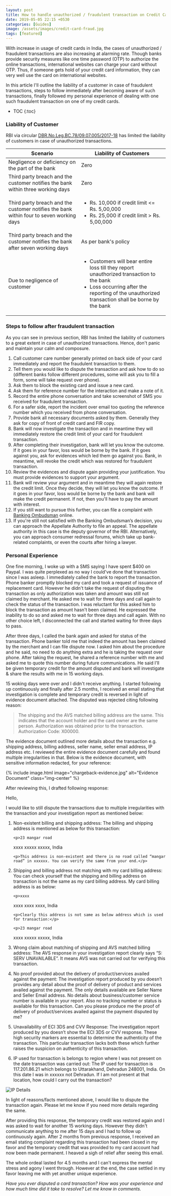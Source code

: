 ```yaml
---
layout: post
title: How to handle unauthorized / fraudulent transaction on Credit Card in India?
date: 2019-05-05 22:15 +0530
categories: [Guides]
image: /assets/images/credit-card-fraud.jpg
tags: [featured]
---
```


With increase in usage of credit cards in India, the cases of unauthorized / fraudulent transactions are also increasing at alarming rate. Though banks provide security measures like one time password (OTP) to authorize the online transactions, international websites can charge your card without OTP. Thus, if someone gets hold of your credit card information, they can very well use the card on international websites.

In this article I'll outline the liability of a customer in case of fraudulent transactions, steps to follow immediately after becoming aware of such transactions, finally followed my personal experience of dealing with one such fraudulent transaction on one of my credit cards.

<!-- prettier-ignore -->
* TOC
{:toc}

### Liability of Customer

RBI via circular [DBR.No.Leg.BC.78/09.07.005/2017-18](https://www.rbi.org.in/Scripts/NotificationUser.aspx?Id=11040&Mode=0) has limited the liability of customers in case of unauthorized transactions.

<table class="table">
<thead class="thead-dark">
<tr>
	<th scope="col"> Scenario </th>
	<th scope="col"> Liability of Customers	</th>
</tr>
</thead>
<tbody>
<tr>
	<td> Negligence or deficiency on the part of the bank </td>
	<td> Zero </td>
</tr>
<tr>
	<td> Third party breach and the customer notifies the bank within three working days </td>
	<td> Zero </td>
</tr>
<tr>
	<td> Third party breach and the customer notifies the bank within four to seven working days </td>
	<td><ul><li>Rs. 10,000 if credit limit <= Rs. 5,00,000</li>
    <li>Rs. 25,000 if credit limit > Rs. 5,00,000</li></ul></td>
</tr>
<tr>
	<td> Third party breach and the customer notifies the bank after seven working days </td>
	<td> As per bank's policy </td>
</tr>
<tr>
	<td> Due to negligence of customer </td>
	<td> <ul><li>Customers will bear entire loss till they report unauthorized transaction to the bank</li><li>Loss occurring after the reporting of the unauthorized transaction shall be borne by the bank</li></ul> </td>
</tr>
</tbody>
</table>

### Steps to follow after fraudulent transaction

As you can see in previous section, RBI has limited the liability of customers to a great extent in case of unauthorized transactions. Hence, don't panic and maintain your calm and composure.

1.  Call customer care number generally printed on back side of your card immediately and report the fraudulent transaction to them.
2.  Tell them you would like to dispute the transaction and ask how to do so (different banks follow different procedures, some will ask you to fill a form, some will take request over phone).
3.  Ask them to block the existing card and issue a new card.
4.  Ask them for reference number for the interaction and make a note of it.
5.  Record the entire phone conversation and take screenshot of SMS you received for fraudulent transaction.
6.  For a safer side, report the incident over email too quoting the reference number which you received from phone conversation.
7.  Provide bank all necessary documents asked by them. Generally they ask for copy of front of credit card and FIR copy.
8.  Bank will now investigate the transaction and in meantime they will immediately restore the credit limit of your card for fraudulent transaction.
9.  After completing their investigation, bank will let you know the outcome. If it goes in your favor, loss would be borne by the bank. If it goes against you, ask for evidences which led them go against you. Bank, in meantime, will revoke the credit which was restored for fraudulent transaction.
10. Review the evidences and dispute again providing your justification. You must provide evidences to support your argument.
11. Bank will review your argument and in meantime they will again restore the credit limit. Once they decide, they will let you know the outcome. If it goes in your favor, loss would be borne by the bank and bank will make the credit permanent. If not, then you'll have to pay the amount with interest.
12. If you still want to pursue this further, you can file a complaint with [Banking Ombudsman](https://cms.rbi.org.in/) online.
13. If you're still not satisfied with the Banking Ombudsman’s decision, you can approach the Appellate Authority to file an appeal. The appellate authority in this case is the deputy governor of the RBI. Alternatively, you can approach consumer redressal forums, which take up bank-related complaints, or even the courts after hiring a lawyer.

### Personal Experience

One fine morning, I woke up with a SMS saying I have spent \$400 on Paypal. I was quite perplexed as no way I could've done that transaction since I was asleep. I immediately called the bank to report the transaction. Phone banker promptly blocked my card and took a request of issuance of replacement card. However he didn't take the request of disputing the transaction as only authorization was taken and amount was still not claimed by merchant. He asked me to wait for three days and call again to check the status of the transaction. I was reluctant for this asked him to block the transaction as amount hasn't been claimed. He expressed the inability to do so and asked me to wait for three days and call again. With no other choice left, I disconnected the call and started waiting for three days to pass.

After three days, I called the bank again and asked for status of the transaction. Phone banker told me that indeed the amount has been claimed by the merchant and I can file dispute now. I asked him about the procedure and he said, no need to do anything extra and he is taking the request over phone. After taking the request, he shared a reference number with me and asked me to quote this number during future communications. He said I'll be given temporary credit for the amount disputed and bank will investigate & share the results with me in 15 working days.

15 woking days were over and I didn't receive anything. I started following up continuously and finally after 2.5 months, I received an email stating that investigation is complete and temporary credit is reversed in light of evidence document attached. The disputed was rejected citing following reason:

> The shipping and the AVS matched billing address are the same. This indicates that the account holder and the card owner are the same person. Authorization was obtained prior to the transaction. Authorization Code: X00000.

The evidence document outlined more details about the transaction e.g. shipping address, billing address, seller name, seller email address, IP address etc. I reviewed the entire evidence document carefully and found multiple irregularities in that. Below is the evidence document, with sensitive information redacted, for your reference:

{% include image.html image="chargeback-evidence.jpg" alt="Evidence Document" class="img-center" %}

After reviewing this, I drafted following response:

<div class="quote p-2 bg-lightblue">
<p>Hello,</p>

<p>I would like to still dispute the transactions due to multiple irregularities with the transaction and your investigation report as mentioned below:</p>

<ol>
  <li>
    <p>Non-existent billing and shipping address: The billing and shipping address is mentioned as below for this transaction:</p>

    <p>23 mangar road

xxxx xxxxx xxxxx, India</p>

    <p>This address is non-existent and there is no road called “mangar road” in xxxxxx. You can verify the same from your end.</p>

  </li>
  <li>
    <p>Shipping and billing address not matching with my card billing address: You can check yourself that the shipping and billing address on transaction is not the same as my card billing address. My card billing address is as below:</p>

    <p>xxxx

xxxx
xxxx
xxxx, India</p>

    <p>Clearly this address is not same as below address which is used for transaction:</p>

    <p>23 mangar road

xxxx xxxxx xxxxx, India</p>

  </li>
  <li>
    <p>Wrong claim about matching of shipping and AVS matched billing address: The AVS response in your investigation report clearly says “S: SERV UNAVAILABLE”. It means AVS was not carried out for verifying this transaction.</p>
  </li>
  <li>
    <p>No proof provided about the delivery of product/services availed against the payment: The investigation report produced by you doesn’t provides any detail about the proof of delivery of product and services availed against the payment. The only details available are Seller Name and Seller Email address. No details about business/customer service number is available in your report. Also no tracking number or status is available for this transaction. Can you please produce me the proof of delivery of product/services availed against the payment disputed by me?</p>
  </li>
  <li>
    <p>Unavailability of ECI 3DS and CVV Response: The investigation report produced by you doesn’t show the ECI 3DS or CVV response. These high security markers are essential to determine the authenticity of the transaction. This particular transaction lacks both these which further raises the suspicion on authenticity of this transaction.</p>
  </li>
  <li>
    <p>IP used for transaction is belongs to region where I was not present on the date transaction was carried out: The IP used for transaction is 117.201.86.21 which belongs to Uttarakhand, Dehradun 248001, India. On this date I was in xxxxxx not Dehradun. If I am not present at that location, how could I carry out the transaction?</p>
  </li>
</ol>

<p>
<picture>
  <source srcset="/assets/images/ip-details.webp" type="image/webp">
  <img class="img-center" src="/assets/images/ip-details.jpg" alt="IP Details">
</picture>
</p>

<p>In light of reasons/facts mentioned above, I would like to dispute the transaction again. Please let me know if you need more details regarding the same.</p>
</div>

After providing this response, the temporary credit was restored again and I was asked to wait for another 15 working days. However they didn't communicate anything to me after 15 days and I had to follow up continuously again. After 2 months from previous response, I received an email stating complaint regarding this transaction had been closed in my favor and the temporary credit that was provided to my card account had now been made permanent. I heaved a sigh of relief after seeing this email.

The whole ordeal lasted for 4.5 months and I can't express the mental stress and agony I went through. However at the end, the case settled in my favor leaving me with yet another unique experience.

_Have you ever disputed a card transaction? How was your experience and how much time did it take to resolve? Let me know in comments._
